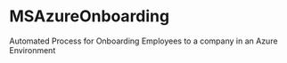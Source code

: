 # MSAzureOnboarding
Automated Process for Onboarding Employees to a company in an Azure Environment
